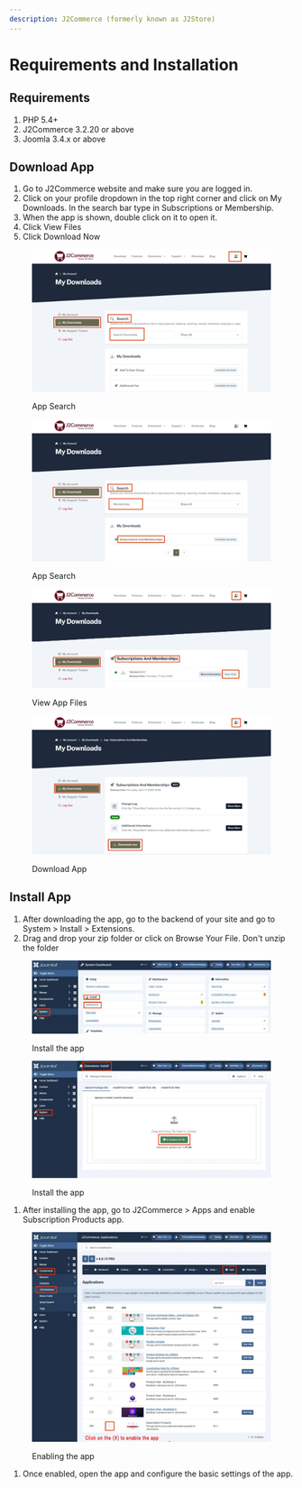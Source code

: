 ```yaml
---
description: J2Commerce (formerly known as J2Store)
---
```


# Requirements and Installation

## Requirements <a href="#requirements" id="requirements"></a>

1. PHP 5.4+
2. J2Commerce 3.2.20 or above
3. Joomla 3.4.x or above

## Download App <a href="#installation" id="installation"></a>

1. Go to J2Commerce website and make sure you are logged in.&#x20;
2. Click on your profile dropdown in the top right corner and click on My Downloads. In the search bar type in Subscriptions or Membership.&#x20;
3. When the app is shown, double click on it to open it.
4. Click View Files
5. Click Download Now

<figure><img src="../.gitbook/assets/app search (1).webp" alt=""><figcaption><p>App Search</p></figcaption></figure>

<figure><img src="../.gitbook/assets/app search1 (1).webp" alt=""><figcaption><p>App Search</p></figcaption></figure>

<figure><img src="../.gitbook/assets/app download.webp" alt=""><figcaption><p>View App Files</p></figcaption></figure>

<figure><img src="../.gitbook/assets/app download1.webp" alt=""><figcaption><p>Download App</p></figcaption></figure>

## Install App <a href="#installation" id="installation"></a>

1. After downloading the app, go to the backend of your site and go to System > Install > Extensions.
2. Drag and drop your zip folder or click on Browse Your File. Don't unzip the folder

<figure><img src="../.gitbook/assets/app install1 (1).webp" alt=""><figcaption><p>Install the app</p></figcaption></figure>

<figure><img src="../.gitbook/assets/install.webp" alt=""><figcaption><p>Install the app</p></figcaption></figure>

1. After installing the app, go to J2Commerce > Apps and enable Subscription Products app.

<figure><img src="../.gitbook/assets/app install.webp" alt=""><figcaption><p>Enabling the app</p></figcaption></figure>

1. Once enabled, open the app and configure the basic settings of the app.
